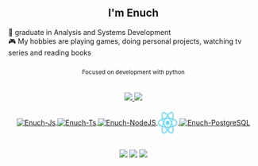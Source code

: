  <h2 align="center"> I'm Enuch</h2>
📘 graduate in Analysis and Systems Development<br>
🎮 My hobbies are playing games, doing personal projects, watching tv series and reading books
<br>
<br>

<div align="center"><sub>Focused on development with python</sub></div>

<br>
<br>

<div align="center">
  <a href="https://github.com/EnuchSantos">
  <img height="160em" src="https://github-readme-stats.vercel.app/api?username=EnuchSantos&show_icons=true"/>
  <img height="160em" src="https://github-readme-stats.vercel.app/api/top-langs/?username=EnuchSantos&layout=compact"/> 
</div>
 
 <div align="center" style="display: inline_block"><br>
  <img align="center" alt="Enuch-Js" height="50" width="40" src="https://cdn.jsdelivr.net/gh/devicons/devicon/icons/python/python-original.svg">
  <img align="center" alt="Enuch-Ts" height="70" width="50" src="https://cdn.jsdelivr.net/gh/devicons/devicon/icons/django/django-plain-wordmark.svg">
  <img align="center" alt="Enuch-NodeJS" height="50" width="40" src="https://cdn.jsdelivr.net/gh/devicons/devicon/icons/nodejs/nodejs-original.svg" />
  <img align="center" alt="Enuch-React" height="50" width="40" src="https://raw.githubusercontent.com/devicons/devicon/master/icons/react/react-original.svg">     
  <img align="center" alt="Enuch-PostgreSQL" height="50" width="40" src="https://cdn.jsdelivr.net/gh/devicons/devicon/icons/postgresql/postgresql-original.svg" />
  
</div>
 
   ##
 
 <div align="center"> 
  <a href="https://instagram.com/enuchsants" target="_blank"><img src="https://img.shields.io/badge/-Instagram-%23E4405F?style=for-the-badge&logo=instagram&logoColor=white" target="_blank"></a>
  <a href = "mailto:enuchdev@gmail.com"><img src="https://img.shields.io/badge/-Gmail-%23333?style=for-the-badge&logo=gmail&logoColor=white" target="_blank"></a>
  <a href="https://www.linkedin.com/in/enuchsantos/" target="_blank"><img src="https://img.shields.io/badge/-LinkedIn-%230077B5?style=for-the-badge&logo=linkedin&logoColor=white" target="_blank"></a> 
 
 
</div>
